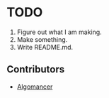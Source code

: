 # TODO

1. Figure out what I am making.
2. Make something.
3. Write README.md.


Contributors
------------
* [Algomancer](twitter.com/algomancer)
